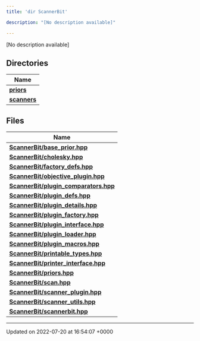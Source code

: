 ```yaml
---
title: 'dir ScannerBit'

description: "[No description available]"

---
```







[No description available]

## Directories

| Name           |
| -------------- |
| **[priors](/documentation/code/files/dir_fcd5a9dbbf1819829d7ec1014844ab30/#dir-priors)**  |
| **[scanners](/documentation/code/files/dir_d8899288cb095d9f40a7187612d7e0b7/#dir-scanners)**  |

## Files

| Name           |
| -------------- |
| **[ScannerBit/base_prior.hpp](/documentation/code/files/base__prior_8hpp/#file-base-prior.hpp)**  |
| **[ScannerBit/cholesky.hpp](/documentation/code/files/cholesky_8hpp/#file-cholesky.hpp)**  |
| **[ScannerBit/factory_defs.hpp](/documentation/code/files/factory__defs_8hpp/#file-factory-defs.hpp)**  |
| **[ScannerBit/objective_plugin.hpp](/documentation/code/files/objective__plugin_8hpp/#file-objective-plugin.hpp)**  |
| **[ScannerBit/plugin_comparators.hpp](/documentation/code/files/plugin__comparators_8hpp/#file-plugin-comparators.hpp)**  |
| **[ScannerBit/plugin_defs.hpp](/documentation/code/files/plugin__defs_8hpp/#file-plugin-defs.hpp)**  |
| **[ScannerBit/plugin_details.hpp](/documentation/code/files/plugin__details_8hpp/#file-plugin-details.hpp)**  |
| **[ScannerBit/plugin_factory.hpp](/documentation/code/files/plugin__factory_8hpp/#file-plugin-factory.hpp)**  |
| **[ScannerBit/plugin_interface.hpp](/documentation/code/files/plugin__interface_8hpp/#file-plugin-interface.hpp)**  |
| **[ScannerBit/plugin_loader.hpp](/documentation/code/files/plugin__loader_8hpp/#file-plugin-loader.hpp)**  |
| **[ScannerBit/plugin_macros.hpp](/documentation/code/files/plugin__macros_8hpp/#file-plugin-macros.hpp)**  |
| **[ScannerBit/printable_types.hpp](/documentation/code/files/printable__types_8hpp/#file-printable-types.hpp)**  |
| **[ScannerBit/printer_interface.hpp](/documentation/code/files/printer__interface_8hpp/#file-printer-interface.hpp)**  |
| **[ScannerBit/priors.hpp](/documentation/code/files/priors_8hpp/#file-priors.hpp)**  |
| **[ScannerBit/scan.hpp](/documentation/code/files/scan_8hpp/#file-scan.hpp)**  |
| **[ScannerBit/scanner_plugin.hpp](/documentation/code/files/scanner__plugin_8hpp/#file-scanner-plugin.hpp)**  |
| **[ScannerBit/scanner_utils.hpp](/documentation/code/files/scanner__utils_8hpp/#file-scanner-utils.hpp)**  |
| **[ScannerBit/scannerbit.hpp](/documentation/code/files/scannerbit_8hpp/#file-scannerbit.hpp)**  |






-------------------------------

Updated on 2022-07-20 at 16:54:07 +0000
